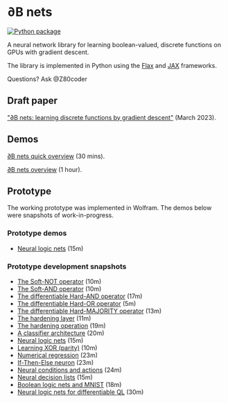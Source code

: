 # ∂B nets

[![Python package](https://github.com/Z80coder/discrete-differentiable-networks/actions/workflows/python.yaml/badge.svg)](https://github.com/Z80coder/discrete-differentiable-networks/actions/workflows/python.yaml)

A neural network library for learning boolean-valued, discrete functions on GPUs with gradient descent.

The library is implemented in Python using the [Flax](https://github.com/google/flax) and [JAX](https://github.com/google/jax) frameworks.

Questions? Ask @Z80coder

## Draft paper

["∂B nets: learning discrete functions by gradient descent"](./docs/db.pdf) (March 2023).

## Demos

[∂B nets quick overview](https://drive.google.com/file/d/1wi0uCpCgdSSlyXlb1XmzeE_u7adugAEa/view?usp=sharing) (30 mins).

[∂B nets overview](https://drive.google.com/file/d/1UUhv6loBrFnZ7jwiHBofnp06at_8bm_F/view?usp=share_link) (1 hour).

## Prototype

The working prototype was implemented in Wolfram. The demos below were snapshots of work-in-progress.

### Prototype demos

- [Neural logic nets](https://drive.google.com/file/d/1_IECuI0f58o_aIIdaQhRo6qPH517YaMa/view?usp=share_link) (15m)

### Prototype development snapshots

- [The Soft-NOT operator](https://drive.google.com/file/d/1z2WFpz4eWLb9xauRnIl6mSXhkbU-XR6X/view?usp=share_link) (10m)
- [The Soft-AND operator](https://drive.google.com/file/d/1l9Y2cWJYYdYSsgqwfH-Dfo2Nxmiewia-/view?usp=share_link) (10m)
- [The differentiable Hard-AND operator](https://drive.google.com/file/d/1Bg1KjKF8KZaBP6jYFhQ5oARrcZYx2O8S/view?usp=share_link) (17m)
- [The differentiable Hard-OR operator](https://drive.google.com/file/d/1WUmJHToU0hQo0YgHlhJb12qECDKzmE8f/view?usp=share_link) (5m)
- [The differentiable Hard-MAJORITY operator](https://drive.google.com/file/d/18oQWhNvbkJGZ49OcQEqGAxkskGZV0e09/view?usp=share_link) (13m)
- [The hardening layer](https://drive.google.com/file/d/1c5K77n9dftsyciq32T7SBBa0PBhIgEq7/view?usp=share_link) (11m)
- [The hardening operation](https://drive.google.com/file/d/1JWA9P9BbfEHWiDfNKVjaH_ssP6CA19Nf/view?usp=share_link) (19m)
- [A classifier architecture](https://drive.google.com/file/d/1KZp8-7hbc_5tHESgmcyBDdBbZDu9UEO9/view?usp=share_link) (20m)
- [Neural logic nets](https://drive.google.com/file/d/1_IECuI0f58o_aIIdaQhRo6qPH517YaMa/view?usp=share_link) (15m)
- [Learning XOR (parity)](https://drive.google.com/file/d/1I2H3iQjM7tNrG83DJFFngQZB_T8jM6uw/view?usp=share_link) (10m)
- [Numerical regression](https://drive.google.com/file/d/1Qx9hBR2nZVymJr3Yoi1CGdg9y8VBxn8P/view?usp=share_link) (23m)
- [If-Then-Else neuron](https://drive.google.com/file/d/1siMqbLr9VYCOwBqNUAnQse9IQSGUjlqo/view?usp=share_link) (23m)
- [Neural conditions and actions](https://drive.google.com/file/d/1WH319bwV55858TYQ9G3C4RPxzdTiA0Ru/view?usp=share_link) (24m)
- [Neural decision lists](https://drive.google.com/file/d/1H0tJtiHz3yXZ7E2xeauaNRd4rnBTUf2v/view?usp=share_link) (15m)
- [Boolean logic nets and MNIST](https://drive.google.com/file/d/12Rwx8H76UTNRdBK4WAwe_QeTWiGrbP-_/view?usp=share_link) (18m)
- [Neural logic nets for differentiable QL](https://drive.google.com/file/d/15rAagCh7LxEN0CHVNkTY6iPWSxrAG0pW/view?usp=share_link) (30m)


